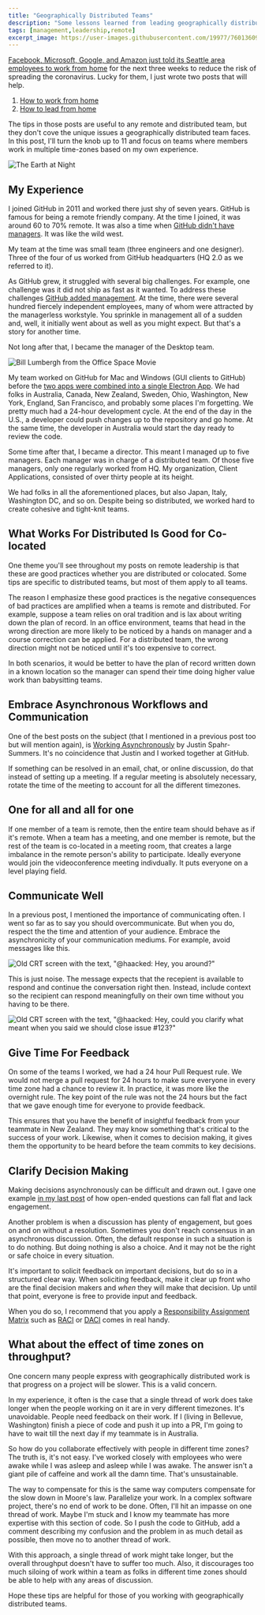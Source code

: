 ```yaml
---
title: "Geographically Distributed Teams"
description: "Some lessons learned from leading geographically distributed teams across multiple time zones."
tags: [management,leadership,remote]
excerpt_image: https://user-images.githubusercontent.com/19977/76013609-11e8d680-5ecd-11ea-9176-f0d69087a111.jpg
---
```


[Facebook, Microsoft, Google, and Amazon just told its Seattle area employees to work from home](https://www.npr.org/2020/03/05/812173963/coronavirus-amazon-facebook-google-microsoft-urge-seattle-workers-to-stay-home) for the next three weeks to reduce the risk of spreading the coronavirus. Lucky for them, I just wrote two posts that will help.

1. [How to work from home](https://haacked.com/archive/2020/03/03/how-to-work-from-home/)
2. [How to lead from home](https://haacked.com/archive/2020/03/05/how-to-lead-from-home/)

The tips in those posts are useful to any remote and distributed team, but they don't cove the unique issues a geographically distributed team faces. In this post, I'll turn the knob up to 11 and focus on teams where members work in multiple time-zones based on my own experience.

![The Earth at Night](https://user-images.githubusercontent.com/19977/76013609-11e8d680-5ecd-11ea-9176-f0d69087a111.jpg "Photo of my former team at work - Image by NASA is in the public domain")

## My Experience

I joined GitHub in 2011 and worked there just shy of seven years. GitHub is famous for being a remote friendly company. At the time I joined, it was around 60 to 70% remote. It was also a time when [GitHub didn't have managers](https://www.fastcompany.com/3020181/inside-githubs-super-lean-management-strategy-and-how-it-drives-innovation). It was like the wild west.

My team at the time was small team (three engineers and one designer). Three of the four of us worked from GitHub headquarters (HQ 2.0 as we referred to it).

As GitHub grew, it struggled with several big challenges. For example, one challenge was it did not ship as fast as it wanted. To address these challenges [GitHub added management](https://github.com/holman/ama/issues/800). At the time, there were several hundred fiercely independent employees, many of whom were attracted by the managerless workstyle. You sprinkle in management all of a sudden and, well, it initially went about as well as you might expect. But that's a story for another time.

Not long after that, I became the manager of the Desktop team.

![Bill Lumbergh from the Office Space Movie](https://user-images.githubusercontent.com/19977/76010448-c253dc00-5ec7-11ea-8b6b-28d5b92a4edb.png "Ummm, I'm gonna need you to go ahead come in tomorrow.")

My team worked on GitHub for Mac and Windows (GUI clients to GitHub) before the [two apps were combined into a single Electron App](https://github.blog/2017-09-19-announcing-github-desktop-1-0/). We had folks in Australia, Canada, New Zealand, Sweden, Ohio, Washington, New York, England, San Francisco, and probably some places I'm forgetting. We pretty much had a 24-hour development cycle. At the end of the day in the U.S., a developer could push changes up to the repository and go home. At the same time, the developer in Australia would start the day ready to review the code.

Some time after that, I became a director. This meant I managed up to five managers. Each manager was in charge of a distributed team. Of those five managers, only one regularly worked from HQ. My organization, Client Applications, consisted of over thirty people at its height.

We had folks in all the aforementioned places, but also Japan, Italy, Washington DC, and so on. Despite being so distributed, we worked hard to create cohesive and tight-knit teams.

## What Works For Distributed Is Good for Co-located

One theme you'll see throughout my posts on remote leadership is that these are good practices whether you are distributed or colocated. Some tips are specific to distributed teams, but most of them apply to all teams.

The reason I emphasize these good practices is the negative consequences of bad practices are amplified when a teams is remote and distributed. For example, suppose a team relies on oral tradition and is lax about writing down the plan of record. In an office environment, teams that head in the wrong direction are more likely to be noticed by a hands on manager and a course correction can be applied. For a distributed team, the wrong direction might not be noticed until it's too expensive to correct.

In both scenarios, it would be better to have the plan of record written down in a known location so the manager can spend their time doing higher value work than babysitting teams.

## Embrace Asynchronous Workflows and Communication

One of the best posts on the subject (that I mentioned in a previous post too but will mention again), is [Working Asynchronously](https://medium.com/@jspahrsummers/working-asynchronously-c4f4acd289ac) by Justin Spahr-Summers. It's no coincidence that Justin and I worked together at GitHub.

If something can be resolved in an email, chat, or online discussion, do that instead of setting up a meeting. If a regular meeting is absolutely necessary, rotate the time of the meeting to account for all the different timezones.

## One for all and all for one

If one member of a team is remote, then the entire team should behave as if it's remote. When a team has a meeting, and one member is remote, but the rest of the team is co-located in a meeting room, that creates a large imbalance in the remote person's ability to participate. Ideally everyone would join the videoconference meeting indivdually. It puts everyone on a level playing field.

## Communicate Well

In a previous post, I mentioned the importance of communicating often. I went so far as to say you should overcommunicate. But when you do, respect the the time and attention of your audience. Embrace the asynchronicity of your communication mediums. For example, avoid messages like this.

![Old CRT screen with the text, "@haacked: Hey, you around?"](https://user-images.githubusercontent.com/19977/72849475-99e78980-3c5b-11ea-8a4f-9019333c6892.png)

This is just noise. The message expects that the recepient is available to respond and continue the conversation right then. Instead, include context so the recipient can respond meaningfully on their own time without you having to be there.

![Old CRT screen with the text, "@haacked: Hey, could you clarify what meant when you said we should close issue #123?"](https://user-images.githubusercontent.com/19977/72849690-1aa68580-3c5c-11ea-8c4e-15d0a6e4c510.png)

## Give Time For Feedback

On some of the teams I worked, we had a 24 hour Pull Request rule. We would not merge a pull request for 24 hours to make sure everyone in every time zone had a chance to review it. In practice, it was more like the overnight rule. The key point of the rule was not the 24 hours but the fact that we gave enough time for everyone to provide feedback.

This ensures that you have the benefit of insightful feedback from your teammate in New Zealand. They may know something that's critical to the success of your work. Likewise, when it comes to decision making, it gives them the opportunity to be heard before the team commits to key decisions.

## Clarify Decision Making

Making decisions asynchronously can be difficult and drawn out. I gave one example [in my last post](https://haacked.com/archive/2020/03/05/how-to-lead-from-home/) of how open-ended questions can fall flat and lack engagement.

Another problem is when a discussion has plenty of engagement, but goes on and on without a resolution. Sometimes you don't reach consensus in an asynchronous discussion. Often, the default response in such a situation is to do nothing. But doing nothing is also a choice. And it may not be the right or safe choice in every situation.

It's important to solicit feedback on important decisions, but do so in a structured clear way. When soliciting feedback, make it clear up front who are the final decision makers and _when_ they will make that decision. Up until that point, everyone is free to provide input and feedback.

When you do so, I recommend that you apply a [Responsibility Assignment Matrix](https://en.wikipedia.org/wiki/Responsibility_assignment_matrix) such as [RACI](https://www.teamgantt.com/blog/raci-chart-definition-tips-and-example) or [DACI](https://www.atlassian.com/team-playbook/plays/daci) comes in real handy.

## What about the effect of time zones on throughput?

One concern many people express with geographically distributed work is that progress on a project will be slower. This is a valid concern.

In my experience, it often is the case that a single thread of work does take longer when the people working on it are in very different timezones. It's unavoidable. People need feedback on their work. If I (living in Bellevue, Washington) finish a piece of code and push it up into a PR, I'm going to have to wait till the next day if my teammate is in Australia.

So how do you collaborate effectively with people in different time zones? The truth is, it's not easy. I've worked closely with employees who were awake while I was asleep and asleep while I was awake. The answer isn't a giant pile of caffeine and work all the damn time. That's unsustainable.

The way to compensate for this is the same way computers compensate for the slow down in Moore's law. Parallelize your work. In a complex software project, there's no end of work to be done. Often, I'll hit an impasse on one thread of work. Maybe I'm stuck and I know my teammate has more expertise with this section of code. So I push the code to GitHub, add a comment describing my confusion and the problem in as much detail as possible, then move no to another thread of work.

With this approach, a single thread of work might take longer, but the overall throughput doesn't have to suffer too much. Also, it discourages too much siloing of work within a team as folks in different time zones should be able to help with any areas of discussion.

Hope these tips are helpful for those of you working with geographically distributed teams.
